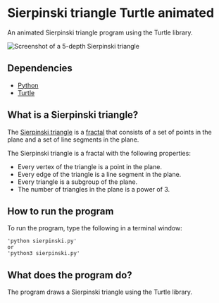 # Sierpinski triangle Turtle animated
An animated Sierpinski triangle program using the Turtle library.

![Screenshot of a 5-depth Sierpinski triangle](https://i.imgur.com/GHmNjUX.png)

## Dependencies

* [Python](https://www.python.org/downloads/)
* [Turtle](https://docs.python.org/3/library/turtle.html)

## What is a Sierpinski triangle?

The [Sierpinski triangle](https://en.wikipedia.org/wiki/Sierpi%C5%84ski_triangle) is a [fractal](https://en.wikipedia.org/wiki/Fractal)
that consists of a set of points in the plane and a set of line segments
in the plane.

The Sierpinski triangle is a fractal with the following properties:

* Every vertex of the triangle is a point in the plane.
* Every edge of the triangle is a line segment in the plane.
* Every triangle is a subgroup of the plane.
* The number of triangles in the plane is a power of 3.

## How to run the program

To run the program, type the following in a terminal window:

    'python sierpinski.py'
    or
    'python3 sierpinski.py'

## What does the program do?

The program draws a Sierpinski triangle using the Turtle library.